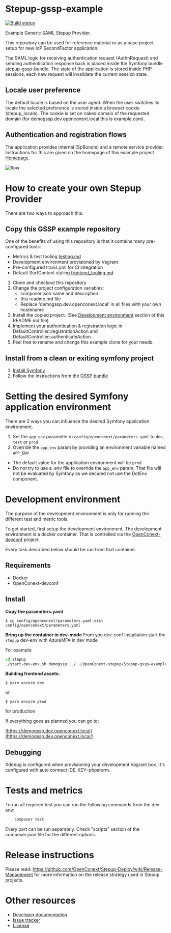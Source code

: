 Stepup-gssp-example
===================

[![Build status](https://github.com/OpenConext/Stepup-gssp-example/actions/workflows/test-integration.yml/badge.svg)](https://github.com/OpenConext/Stepup-gssp-example/actions/workflows/test-integration.yml)



Example Generic SAML Stepup Provider.

This repository can be used for reference material or 
as a base project setup for new IdP SecondFactor application.

The SAML logic for receiving authentication request (AuthnRequest) and sending authentication response back is
placed inside the Symfony bundle [stepup-gssp-bundle](https://github.com/OpenConext/Stepup-gssp-bundle). The state of the
application is stored inside PHP sessions, each new request will invalidate the current session state.

Locale user preference
----------------------

The default locale is based on the user agent. When the user switches its locale the selected preference is stored inside a
browser cookie (stepup_locale). The cookie is set on naked domain of the requested domain (for demogssp.dev.openconext.local this is example.com).

Authentication and registration flows
-------------------------------------

The application provides internal (SpBundle) and a remote service provider. Instructions for this are given 
on the homepage of this example project [Homepage](https://demogssp.dev.openconext.local/).

![flow](docs/flow.png)
<!---
regenerate docs/flow.png with `plantum1 README.md` or with http://www.plantuml.com/plantuml
@startuml docs/flow
actor User
participant "Service provider" as SP
box "Stepup GSSP example"
participant "GSSP Bundle" as IdP
participant "SecondFactor implementation" as App
end box
User -> SP: Register/Authenticate
SP -> IdP: Send AuthnRequest
activate IdP
IdP -> App: Redirect to SecondFactor endpoint
App -> App: <Your custom SecondFactor implementation>
App -> IdP: Redirect to SSO Return endpoint
IdP -> SP: AuthnRequest response
deactivate IdP
SP -> User: User registered/Authenticated
@enduml
--->


How to create your own Stepup Provider
======================================

There are two ways to approach this. 

Copy this GSSP example repository
---------------------------------

One of the benefits of using this repository is that it contains many pre-configured tools:

* Metrics & test tooling [testing.md](./docs/testing.md)
* Development environment provisioned by Vagrant 
* Pre-configured travis.yml for CI integration
* Default SurfContext styling [frontend_tooling.md](./docs/frontend_tooling.md)

1) Clone and checkout this repository
2) Change the project configuration variables:
    * composer.json name and description
    * this readme.md file
    * Replace 'demogssp.dev.openconext.local' in all files with your own hostename
3) Install the copied project. (See [Development environment](#) section of this README.md file)
4) Implement your authentication & registration logic in DefaultController::registrationAction and DefaultController::authenticateAction. 
5) Feel free to rename and change this example clone for your needs.

Install from a clean or exiting symfony project
------------------------------------

1) [Install Symfony](http://symfony.com/doc/current/setup.html) 
2) Follow the instructions from the [GSSP bundle](https://github.com/OpenConext/Stepup-gssp-bundle)

Setting the desired Symfony application environment
===================================================
There are 2 ways you can influence the desired Symfony application environment.

1. Set the `app_env` parameter in `config/openconext/parameters.yaml` to `dev`, `test` or `prod`
2. Override the `app_env` param by providing an environment variable named `APP_ENV`

- The default value for the application environment will be `prod`
- Do not try to use a .env file to override the `app_env` param. That file will not be evaluated by Symfony as we decided not use the DotEnv component.

Development environment
======================

The purpose of the development environment is only for running the different test and metric tools.

To get started, first setup the development environment. The development environment is a docker container. That is
controlled via the [OpenConext-devconf](https://github.com/OpenConext/OpenConext-devconf/) project.

Every task described below should be run from that container.

Requirements
-------------------
- Docker
- OpenConext-devconf

Install
-------------------
**Copy the parameters.yaml**

`$ cp config/openconext/parameters.yaml.dist config/openconext/parameters.yaml`

**Bring up the container in dev-mode**
From you dev-conf installation start the `stepup` dev-env with AzureMFA in dev mode

For example:

```bash
cd stepup
./start-dev-env.sh demogssp:../../OpenConext-stepup/Stepup-gssp-example
```

**Building frontend assets:**

`$ yarn encore dev`

or

`$ yarn encore prod`

for production


If everything goes as planned you can go to:

[https://demogssp.dev.openconext.local](https://demogssp.dev.openconext.local/)

Debugging
-------------------
Xdebug is configured when provisioning your development Vagrant box. 
It's configured with auto connect IDE_KEY=phpstorm. 

Tests and metrics
======================

To run all required test you can run the following commands from the dev env:

```bash 
    composer test 
```

Every part can be run separately. Check "scripts" section of the composer.json file for the different options.

Release instructions
=====================

Please read: https://github.com/OpenConext/Stepup-Deploy/wiki/Release-Management for more information on the release strategy used in Stepup projects.

Other resources
======================

 - [Developer documentation](docs/index.md)
 - [Issue tracker](https://www.pivotaltracker.com/n/projects/1163646)
 - [License](LICENSE)
